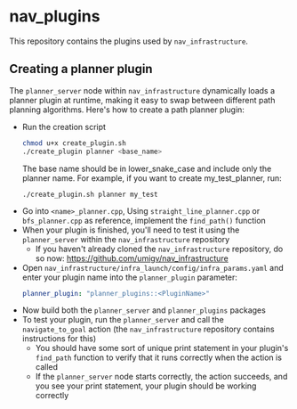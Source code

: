 # nav_plugins

This repository contains the plugins used by `nav_infrastructure`. 

## Creating a planner plugin
The `planner_server` node within `nav_infrastructure` dynamically loads a planner plugin at runtime, making it easy to swap between different path planning algorithms. Here's how to create a path planner plugin:
- Run the creation script
    ```bash
    chmod u+x create_plugin.sh
    ./create_plugin planner <base_name>
    ```
    The base name should be in lower_snake_case and include only the planner name. For example, if you want to create my_test_planner, run:
    ```
    ./create_plugin.sh planner my_test
    ```
- Go into `<name>_planner.cpp`, Using `straight_line_planner.cpp` or `bfs_planner.cpp` as reference, implement the `find_path()` function
- When your plugin is finished, you'll need to test it using the `planner_server` within the `nav_infrastructure` repository
    - If you haven't already cloned the `nav_infrastructure` repository, do so now: https://github.com/umigv/nav_infrastructure
- Open `nav_infrastructure/infra_launch/config/infra_params.yaml` and enter your plugin name into the `planner_plugin` parameter:
    ```yaml
    planner_plugin: "planner_plugins::<PluginName>"
    ```
- Now build both the `planner_server` and `planner_plugins` packages
- To test your plugin, run the `planner_server` and call the `navigate_to_goal` action (the `nav_infrastructure` repository contains instructions for this)
    - You should have some sort of unique print statement in your plugin's `find_path` function to verify that it runs correctly when the action is called
    - If the `planner_server` node starts correctly, the action succeeds, and you see your print statement, your plugin should be working correctly

